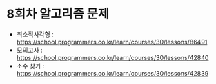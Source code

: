 # 8회차 알고리즘 문제
- 최소직사각형 : https://school.programmers.co.kr/learn/courses/30/lessons/86491
- 모의고사 : https://school.programmers.co.kr/learn/courses/30/lessons/42840
- 소수 찾기 : https://school.programmers.co.kr/learn/courses/30/lessons/42839
